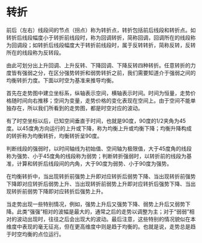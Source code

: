 # 转折

 前后（左右）线段间的节点（拐点）称为转折点，转折包括前后线段和转折点。如转折后线段幅度小于转折前线段时，称为回调转折，简称回调，回调所在的线段称为回调段；如转折后线段幅度大于转折前线段时，属于反转转折，简称反转，反转所在的线段称为反转段。



由此可划分出上升回调、上升反转、下降回调、下降反转四种转折。任意转折的力度皆有强弱之分，在区分强势转折和弱势转折之前，我们需要知道介于强弱之间的均衡转折力度。下面以时空为基准来推导均衡。

 

首先在走势图中建立坐标系，纵轴表示空间，横轴表示时间。时间为恒量，走势价格随时间向右推移；空间为变量，走势价格的变化表现在空间上。由于空间不能单独存在，所以我们所看到的走势图，都是时空对应的波动。

 

有了时空坐标以后，已知空间垂直于时间，也就是90度，90度的1/2夹角为45度。以45度角方向运行的上升或下降，称为均衡上升或均衡下降；均衡升降构成的转折称为均衡转折，均衡转折呈90度。

 

判断线段的强弱时，以时间轴线为初始值、空间轴为极限值，大于45度角的线段称为强势、小于45度角的线段称为弱势；判断转折强弱时，以转折前的线段为基准，计算和转折后线段间的内角，大于90度为弱势、小于90度为强势。

 

在均衡转折中，当出现转折前强势上升即对应转折后弱势下降、当出现转折前强势下降即对应转折后弱势上升、当出现转折前弱势上升即对应转折后强势下降、当出现转折前弱势下降即对应转折后强势上升。

 

当走势出现一些特别情况，例如，强势上升后又强势下降、弱势上升后又弱势下降。此类“强强”相对的波幅是最大的，通常之后的走势以调整为主；对于“弱弱”相对的波动出现时，往往之后会出现大的波动。最后注意，这些特别的情况貌似在本维度中表现的毫无征兆，但在更高维度中则是趋于均衡的。也就是说，走势总是趋于时空均衡的点位运行。